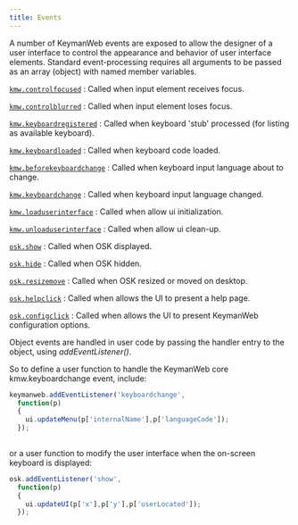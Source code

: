 ```yaml
---
title: Events
---
```

  
A number of KeymanWeb events are exposed to allow the designer of a user
interface to control the appearance and behavior of user interface
elements. Standard event-processing requires all arguments to be passed
as an array (object) with named member variables.

[`kmw.controlfocused`](kmw.controlfocused)
:   Called when input element receives focus.

<!-- -->

[`kmw.controlblurred`](kmw.controlblurred)
:   Called when input element loses focus.

<!-- -->

[`kmw.keyboardregistered`](kmw.keyboardregistered)
:   Called when keyboard 'stub' processed (for listing as available
    keyboard).

<!-- -->

[`kmw.keyboardloaded`](kmw.keyboardloaded)
:   Called when keyboard code loaded.

<!-- -->

[`kmw.beforekeyboardchange`](kmw.beforekeyboardchange)
:   Called when keyboard input language about to change.

<!-- -->

[`kmw.keyboardchange`](kmw.keyboardchange)
:   Called when keyboard input language changed.

<!-- -->

[`kmw.loaduserinterface`](kmw.loaduserinterface)
:   Called when allow ui initialization.

<!-- -->

[`kmw.unloaduserinterface`](kmw.unloaduserinterface)
:   Called when allow ui clean-up.

<!-- -->

[`osk.show`](osk.show)
:   Called when OSK displayed.

<!-- -->

[`osk.hide`](osk.hide)
:   Called when OSK hidden.

<!-- -->

[`osk.resizemove`](osk.resizemove)
:   Called when OSK resized or moved on desktop.

<!-- -->

[`osk.helpclick`](osk.helpclick)
:   Called when allows the UI to present a help page.

<!-- -->

[`osk.configclick`](osk.configclick)
:   Called when allows the UI to present KeymanWeb configuration
    options.

Object events are handled in user code by passing the handler entry to
the object, using *addEventListener()*.

So to define a user function to handle the KeymanWeb core
kmw.keyboardchange event, include:

``` typescript
keymanweb.addEventListener('keyboardchange',
  function(p)
  {
    ui.updateMenu(p['internalName'],p['languageCode']);
  });
  
```

or a user function to modify the user interface when the on-screen
keyboard is displayed:

``` typescript
osk.addEventListener('show',
  function(p)
  {
    ui.updateUI(p['x'],p['y'],p['userLocated']);
  });
  
```
